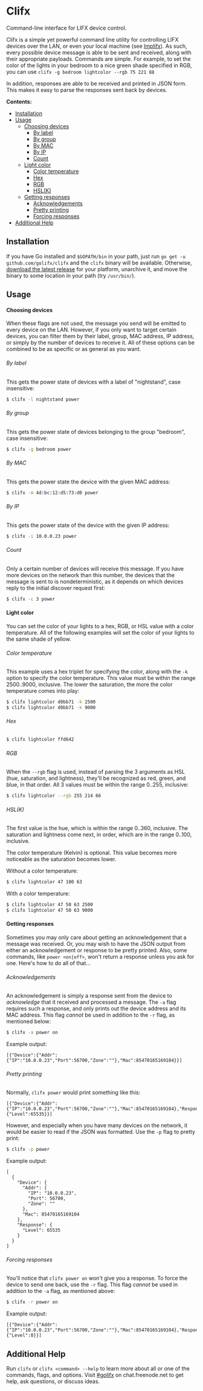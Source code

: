 # Clifx
Command-line interface for LIFX device control.

Clifx is a simple yet powerful command line utility for controlling LIFX devices over the LAN, or even your local machine (see [Implifx](https://github.com/golifx/implifx)). As such, every possible device message is able to be sent and received, along with their appropriate payloads. Commands are simple. For example, to set the color of the lights in your bedroom to a nice green shade specified in RGB, you can use `clifx -g bedroom lightcolor --rgb 75 221 88`

In addition, responses are able to be received and printed in JSON form. This makes it easy to parse the responses sent back by devices.

**Contents:**
- [Installation](#installation)
- [Usage](#usage)
  - [Choosing devices](#choosing-devices)
    - [By label](#by-label)
    - [By group](#by-group)
    - [By MAC](#by-mac)
    - [By IP](#by-ip)
    - [Count](#count)
  - [Light color](#light-color)
    - [Color temperature](#color-temperature)
    - [Hex](#hex)
    - [RGB](#rgb)
    - [HSL(K)](#hslk)
  - [Getting responses](#getting-responses)
    - [Acknowledgements](#acknowledgements)
    - [Pretty printing](#pretty-printing)
    - [Forcing responses](#forcing-responses)
- [Additional Help](#additional-help)

## Installation
If you have Go installed and `$GOPATH/bin` in your path, just run `go get -u github.com/golifx/clifx` and the `clifx` binary will be available. Otherwise, [download the latest release](https://github.com/bionicrm/clifx/releases) for your platform, unarchive it, and move the binary to some location in your path (try `/usr/bin/`).

## Usage
#### Choosing devices
When these flags are not used, the message you send will be emitted to every device on the LAN. However, if you only want to target certain devices, you can filter them by their label, group, MAC address, IP address, or simply by the number of devices to receive it. All of these options can be combined to be as specific or as general as you want.

###### By label
This gets the power state of devices with a label of "nightstand", case insensitive:

```bash
$ clifx -l nightstand power
```

###### By group
This gets the power state of devices belonging to the group "bedroom", case insensitive:

```bash
$ clifx -g bedroom power
```

###### By MAC
This gets the power state the device with the given MAC address:

```bash
$ clifx -m 4d:bc:12:d5:73:d0 power
```

###### By IP
This gets the power state of the device with the given IP address:

```bash
$ clifx -i 10.0.0.23 power
```

###### Count
Only a certain number of devices will receive this message. If you have more devices on the network than this number, the devices that the message is sent to is nondeterministic, as it depends on which devices reply to the initial discover request first:

```bash
$ clifx -c 3 power
```

#### Light color
You can set the color of your lights to a hex, RGB, or HSL value with a color temperature. All of the following examples will set the color of your lights to the same shade of yellow.

###### Color temperature
This example uses a hex triplet for specifying the color, along with the `-k` option to specify the color temperature. This value must be within the range 2500..9000, inclusive. The lower the saturation, the more the color temperature comes into play:

```bash
$ clifx lightcolor d0bb71 -k 2500
$ clifx lightcolor d0bb71 -k 9000
```

###### Hex
```bash
$ clifx lightcolor ffd642
```

###### RGB
When the `--rgb` flag is used, instead of parsing the 3 arguments as HSL (hue, saturation, and lightness), they'll be recognized as red, green, and blue, in that order. All 3 values must be within the range 0..255, inclusive:

```bash
$ clifx lightcolor --rgb 255 214 66
```

###### HSL(K)
The first value is the hue, which is within the range 0..360, inclusive. The saturation and lightness come next, in order, which are in the range 0..100, inclusive.

The color temperature (Kelvin) is optional. This value becomes more noticeable as the saturation becomes lower.

Without a color temperature:

```bash
$ clifx lightcolor 47 100 63
```

With a color temperature:

```bash
$ clifx lightcolor 47 50 63 2500
$ clifx lightcolor 47 50 63 9000
```

#### Getting responses
Sometimes you may only care about getting an acknowledgement that a message was received. Or, you may wish to have the JSON output from either an acknowledgement or response to be pretty printed. Also, some commands, like `power <on|off>`, won't return a response unless you ask for one. Here's how to do all of that...

###### Acknowledgements
An acknowledgement is simply a response sent from the device to *acknowledge* that it received and processed a message. The `-a` flag requires such a response, and only prints out the device address and its MAC address. This flag *cannot* be used in addition to the `-r` flag, as mentioned below:

```bash
$ clifx -a power on
```

Example output:
```
[{"Device":{"Addr":{"IP":"10.0.0.23","Port":56700,"Zone":""},"Mac":85470165169104}}]
```

###### Pretty printing
Normally, `clifx power` would print something like this:
```
[{"Device":{"Addr":{"IP":"10.0.0.23","Port":56700,"Zone":""},"Mac":85470165169104},"Response":{"Level":65535}}]
```

However, and especially when you have many devices on the network, it would be easier to read if the JSON was formatted. Use the `-p` flag to pretty print:

```bash
$ clifx -p power
```

Example output:
```
[
  {
    "Device": {
      "Addr": {
        "IP": "10.0.0.23",
        "Port": 56700,
        "Zone": ""
      },
      "Mac": 85470165169104
    },
    "Response": {
      "Level": 65535
    }
  }
]

```

###### Forcing responses
You'll notice that `clifx power on` won't give you a response. To force the device to send one back, use the `-r` flag. This flag *cannot* be used in addition to the `-a` flag, as mentioned above:

```bash
$ clifx -r power on
```

Example output:
```
[{"Device":{"Addr":{"IP":"10.0.0.23","Port":56700,"Zone":""},"Mac":85470165169104},"Response":{"Level":0}}]
```

## Additional Help
Run `clifx` or `clifx <command> --help` to learn more about all or one of the commands, flags, and options. Visit [#golifx](http://webchat.freenode.net?randomnick=1&channels=%23golifx&prompt=1) on chat.freenode.net to get help, ask questions, or discuss ideas.

